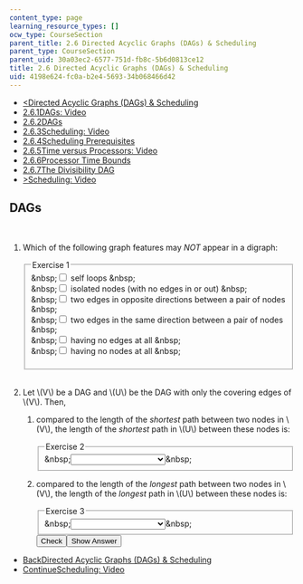 ```yaml
---
content_type: page
learning_resource_types: []
ocw_type: CourseSection
parent_title: 2.6 Directed Acyclic Graphs (DAGs) & Scheduling
parent_type: CourseSection
parent_uid: 30a03ec2-6577-751d-fb8c-5b6d0813ce12
title: 2.6 Directed Acyclic Graphs (DAGs) & Scheduling
uid: 4198e624-fc0a-b2e4-5693-34b068466d42
---
```

<ul class="navigation pagination"><li id="top_bck_btn"><a href='/courses/electrical-engineering-and-computer-science/6-042j-mathematics-for-computer-science-spring-2015/structures/tp7-1';><<span>Directed Acyclic Graphs (DAGs) &amp; Scheduling</span></a></li><li id="flp_btn_1" ><a href='/courses/electrical-engineering-and-computer-science/6-042j-mathematics-for-computer-science-spring-2015/structures/tp7-1'>2.6.1<span>DAGs: Video</span></a></li><li id="flp_btn_2" class="button_selected"><a href='/courses/electrical-engineering-and-computer-science/6-042j-mathematics-for-computer-science-spring-2015/structures/tp7-1/vertical-dcde59c77eab'>2.6.2<span>DAGs</span></a></li><li id="flp_btn_3" ><a href='/courses/electrical-engineering-and-computer-science/6-042j-mathematics-for-computer-science-spring-2015/structures/tp7-1/vertical-0b187f2dedb6'>2.6.3<span>Scheduling: Video</span></a></li><li id="flp_btn_4" ><a href='/courses/electrical-engineering-and-computer-science/6-042j-mathematics-for-computer-science-spring-2015/structures/tp7-1/vertical-cb2dbc0f9d11'>2.6.4<span>Scheduling Prerequisites</span></a></li><li id="flp_btn_5" ><a href='/courses/electrical-engineering-and-computer-science/6-042j-mathematics-for-computer-science-spring-2015/structures/tp7-1/vertical-ce9e54c9d251'>2.6.5<span>Time versus Processors: Video</span></a></li><li id="flp_btn_6" ><a href='/courses/electrical-engineering-and-computer-science/6-042j-mathematics-for-computer-science-spring-2015/structures/tp7-1/vertical-a69125071411'>2.6.6<span>Processor Time Bounds</span></a></li><li id="flp_btn_7" ><a href='/courses/electrical-engineering-and-computer-science/6-042j-mathematics-for-computer-science-spring-2015/structures/tp7-1/vertical-839e7a19a176'>2.6.7<span>The Divisibility DAG</span></a></li><li id="top_continue_btn"><a href='/courses/electrical-engineering-and-computer-science/6-042j-mathematics-for-computer-science-spring-2015/structures/tp7-1/vertical-0b187f2dedb6';>><span>Scheduling: Video</span></a></li></ul><h2 class="subhead">DAGs</h2><div class="self_assessment">
<br display_name="DAGs" url_name="DAGs_0" />
<ol display_name="DAGs" url_name="DAGs_1">
<li>
<div id="Q1_div" class="problem_question">
<p>
    Which of the following graph features may <em>NOT</em> appear in a digraph:  
  </p><fieldset><legend class="visually-hidden">Exercise 1</legend><div class="choice"><label id="Q1_input_1_label"><span id="Q1_input_1_aria_status" tabindex="-1" class="visually-hidden">&amp;nbsp;</span><input type="checkbox" id="Q1_input_1" onclick="optionSelected(1)" name="Q1_input" class="problem_radio_input" correct="false"><span class="choice">
            self loops
          </span><span id="Q1_input_1_normal_status" class="nostatus" aria-hidden="true">&amp;nbsp;</span></label></div><div class="choice"><label id="Q1_input_2_label"><span id="Q1_input_2_aria_status" tabindex="-1" class="visually-hidden">&amp;nbsp;</span><input type="checkbox" id="Q1_input_2" onclick="optionSelected(1)" name="Q1_input" class="problem_radio_input" correct="false"><span class="choice">
            isolated nodes (with no edges in or out)
          </span><span id="Q1_input_2_normal_status" class="nostatus" aria-hidden="true">&amp;nbsp;</span></label></div><div class="choice"><label id="Q1_input_3_label"><span id="Q1_input_3_aria_status" tabindex="-1" class="visually-hidden">&amp;nbsp;</span><input type="checkbox" id="Q1_input_3" onclick="optionSelected(1)" name="Q1_input" class="problem_radio_input" correct="false"><span class="choice">
            two edges in opposite directions between a pair of nodes
          </span><span id="Q1_input_3_normal_status" class="nostatus" aria-hidden="true">&amp;nbsp;</span></label></div><div class="choice"><label id="Q1_input_4_label"><span id="Q1_input_4_aria_status" tabindex="-1" class="visually-hidden">&amp;nbsp;</span><input type="checkbox" id="Q1_input_4" onclick="optionSelected(1)" name="Q1_input" class="problem_radio_input" correct="true"><span class="choice">
             two edges in the same direction between a pair of nodes
          </span><span id="Q1_input_4_normal_status" class="nostatus" aria-hidden="true">&amp;nbsp;</span></label></div><div class="choice"><label id="Q1_input_5_label"><span id="Q1_input_5_aria_status" tabindex="-1" class="visually-hidden">&amp;nbsp;</span><input type="checkbox" id="Q1_input_5" onclick="optionSelected(1)" name="Q1_input" class="problem_radio_input" correct="false"><span class="choice">
            having no edges at all
          </span><span id="Q1_input_5_normal_status" class="nostatus" aria-hidden="true">&amp;nbsp;</span></label></div><div class="choice"><label id="Q1_input_6_label"><span id="Q1_input_6_aria_status" tabindex="-1" class="visually-hidden">&amp;nbsp;</span><input type="checkbox" id="Q1_input_6" onclick="optionSelected(1)" name="Q1_input" class="problem_radio_input" correct="true"><span class="choice">
            having no nodes at all
          </span><span id="Q1_input_6_normal_status" class="nostatus" aria-hidden="true">&amp;nbsp;</span></label></div><p id="Q1_status_combined" tabindex="-1" class="nostatus"></p></fieldset></div></li>
<br />
<li>
<p>
    Let \(V\) be a DAG and \(U\)
    be the DAG with only the covering edges of \(V\). Then,
  </p>
<ol>
<li>
<div id="Q2_div" class="problem_question"><p>compared to the length of the <i>shortest</i> path between two nodes in \(V\), the length of the <i>shortest</i> path in \(U\) between these nodes is:</p><fieldset><legend class="visually-hidden">Exercise 2</legend><div class="choice"><label id="Q2_label"><span id="Q2_aria_status" tabindex="-1" class="visually-hidden">&amp;nbsp;</span><select onchange="numericTypedOrDropDownSelected(2)" id="Q2_select" class="problem_text_input"><option correct="false"></option><option correct="false">the same</option><option correct="false">not longer</option><option correct="true">not shorter</option><option correct="false">may be shorter or longer</option></select><span style="display:none;" id="Q2_ans_span" tabindex="-1">  not shorter</span><span id="Q2_normal_status" class="nostatus" aria-hidden="true">&amp;nbsp;</span></label></div></fieldset></div></li>
<li>
<div id="Q3_div" class="problem_question"><p>compared to the length of the <i>longest</i> path between two nodes in \(V\), the length of the <i>longest</i> path in \(U\) between these nodes is:</p><fieldset><legend class="visually-hidden">Exercise 3</legend><div class="choice"><label id="Q3_label"><span id="Q3_aria_status" tabindex="-1" class="visually-hidden">&amp;nbsp;</span><select onchange="numericTypedOrDropDownSelected(3)" id="Q3_select" class="problem_text_input"><option correct="false"></option><option correct="true">the same</option><option correct="false">not longer</option><option correct="false">not shorter</option><option correct="false">may be shorter or longer</option></select><span style="display:none;" id="Q3_ans_span" tabindex="-1">  the same</span><span id="Q3_normal_status" class="nostatus" aria-hidden="true">&amp;nbsp;</span></label></div></fieldset></div><div class="action"><button id="Q1_button" onclick="checkAnswer({1: 'choiceresponse', 2: 'optionresponse', 3: 'optionresponse'})" class="problem_mo_button">Check</button><button id="Q1_button_show" onclick="showHideSolution({1: 'choiceresponse', 2: 'optionresponse', 3: 'optionresponse'}, 1, [])" class="problem_mo_button">Show Answer</button></div></li>
</ol>
</li>
</ol>
</div><ul class="navigation progress"><li id="bck_btn"><a href='/courses/electrical-engineering-and-computer-science/6-042j-mathematics-for-computer-science-spring-2015/structures/tp7-1';>Back<span>Directed Acyclic Graphs (DAGs) &amp; Scheduling</span></a></li><li id="continue_btn"><a href='/courses/electrical-engineering-and-computer-science/6-042j-mathematics-for-computer-science-spring-2015/structures/tp7-1/vertical-0b187f2dedb6';>Continue<span>Scheduling: Video</span></a></li></ul>